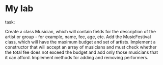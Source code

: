 # My lab
task:

Create a class Musician, which will contain fields for the description of the artist or group - for example, name, fee, age, etc. Add the MusicFestival class, which will have the maximum budget and set of artists. Implement a constructor that will accept an array of musicians and must check whether the total fee does not exceed the budget and add only those musicians that it can afford. Implement methods for adding and removing performers.
